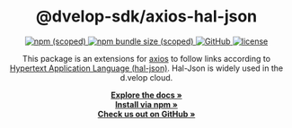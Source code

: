 <div align="center">
  <h1>@dvelop-sdk/axios-hal-json</h1>
  <a href="https://www.npmjs.com/package/@dvelop-sdk/axios-hal-json">
    <img alt="npm (scoped)" src="https://img.shields.io/npm/v/@dvelop-sdk/axios-hal-json?style=for-the-badge">
  </a>
  <a href="https://www.npmjs.com/package/@dvelop-sdk/axios-hal-json">
    <img alt="npm bundle size (scoped)" src="https://img.shields.io/bundlephobia/min/@dvelop-sdk/axios-hal-json?style=for-the-badge">
  </a>
  <a href="https://github.com/d-velop/dvelop-sdk-node">
    <img alt="GitHub" src="https://img.shields.io/badge/GitHub-dvelop--sdk--node-%23ff0844?logo=github&style=for-the-badge">
  </a>
  <a href="https://github.com/d-velop/dvelop-sdk-node/blob/master/LICENSE">
    <img alt="license" src="https://img.shields.io/github/license/d-velop/dvelop-sdk-node?style=for-the-badge">
  </a>

  </br>

  <p>This package is an extensions for <a href="https://github.com/axios/axios">axios</a> to follow links according to <a href="https://stateless.group/hal_specification.html">Hypertext Application Language (hal-json)</a>. Hal-Json is widely used in the d.velop cloud.</p>
  <a href="https://d-velop.github.io/dvelop-sdk-node/modules/axios_hal_json.html">
    <strong>Explore the docs »</strong>
  </a>

  </br>

  <a href="https://www.npmjs.com/package/@dvelop-sdk/axios-hal-json">
    <strong>Install via npm »</strong>
  </a>

  </br>

  <a href="https://github.com/d-velop/dvelop-sdk-node">
    <strong>Check us out on GitHub »</strong>
  </a>
</div>
